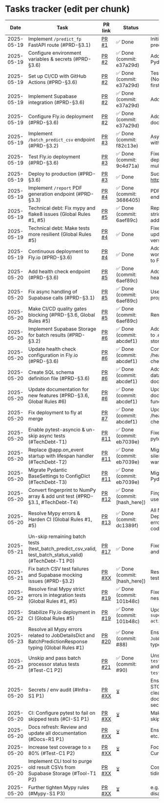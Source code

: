 # Tasks tracker (edit per chunk)

| Date | Task | PR link | Status | Notes |
|------|------|---------|--------|-------|
| 2025-05-19 | Implement `/predict_fp` FastAPI route (#PRD-§3.1) | [PR #1](https://github.com/HarmoniqaOrg/VitronMax/pull/1) | ✅ Done | Initial implementation of BBB prediction endpoint |
| 2025-05-19 | Configure environment variables & secrets (#PRD-§3.6) | [PR #2](https://github.com/HarmoniqaOrg/VitronMax/pull/2) | ✅ Done (commit: e37a29d) | Added `.env.example`, `.env`, Pydantic config |
| 2025-05-19 | Set up CI/CD with GitHub Actions (#PRD-§3.6) | [PR #2](https://github.com/HarmoniqaOrg/VitronMax/pull/2) | ✅ Done (commit: e37a29d) | Tests, linting, Docker build (Note: CI implemented after first feature) |
| 2025-05-19 | Implement Supabase integration (#PRD-§3.6) | [PR #2](https://github.com/HarmoniqaOrg/VitronMax/pull/2) | ✅ Done (commit: e37a29d) | Added prediction storage client |
| 2025-05-19 | Configure Fly.io deployment (#PRD-§3.6) | [PR #2](https://github.com/HarmoniqaOrg/VitronMax/pull/2) | ✅ Done (commit: e37a29d) | Added `fly.toml` and documentation |
| 2025-05-19 | Implement `/batch_predict_csv` endpoint (#PRD-§3.2) | [PR #3](https://github.com/HarmoniqaOrg/VitronMax/pull/3) | ✅ Done (commit: f82c13e) | Async CSV batch processing with status tracking |
| 2025-05-19 | Test Fly.io deployment (#PRD-§3.6) | [PR #3](https://github.com/HarmoniqaOrg/VitronMax/pull/3) | ✅ Done (commit: 9c4d71a) | Fixed deployment dependencies, added python-multipart |
| 2025-05-19 | Deploy to production (#PRD-§3.6) | [PR #3](https://github.com/HarmoniqaOrg/VitronMax/pull/3) | ✅ Done | Successfully deployed to https://vitronmax.fly.dev/ |
| 2025-05-19 | Implement `/report` PDF generation endpoint (#PRD-§3.3) | [PR #4](https://github.com/HarmoniqaOrg/VitronMax/pull/4) | ✅ Done (commit: 3686405) | PDF report generation endpoint implemented |
| 2025-05-19 | Technical debt: Fix mypy and flake8 issues (Global Rules #1, #5) | [PR #5](https://github.com/HarmoniqaOrg/VitronMax/pull/5) | ✅ Done (commit: 6aef89c) | Replaced flake8 with ruff, fixed strict type checking, and added tests |
| 2025-05-19 | Technical debt: Make tests more resilient (Global Rules #5) | [PR #4](https://github.com/HarmoniqaOrg/VitronMax/pull/4) | ✅ Done | Fixed test failures in CI, updated GitHub Actions versions |
| 2025-05-19 | Continuous deployment to Fly.io (#PRD-§3.6) | [PR #4](https://github.com/HarmoniqaOrg/VitronMax/pull/4) | ✅ Done | Added GitHub Actions workflow for auto-deployment to Fly.io |
| 2025-05-20 | Add health check endpoint (#PRD-§3.6) | [PR #5](https://github.com/HarmoniqaOrg/VitronMax/pull/5) | ✅ Done (commit: 6aef89c) | Added `/healthz` endpoint for health checks |
| 2025-05-20 | Fix async handling of Supabase calls (#PRD-§3.1) | [PR #5](https://github.com/HarmoniqaOrg/VitronMax/pull/5) | ✅ Done (commit: 6aef89c) | Used asyncio.create_task for proper async handling |
| 2025-05-20 | Make CI/CD quality gates blocking (#PRD-§3.6, Global Rules #5) | [PR #5](https://github.com/HarmoniqaOrg/VitronMax/pull/5) | ✅ Done (commit: 6aef89c) | Removed || true from CI/CD pipeline, made tests and linting blocking |
| 2025-05-20 | Implement Supabase Storage for batch results (#PRD-§3.2) | [PR #6](https://github.com/HarmoniqaOrg/VitronMax/pull/6) | ✅ Done (commit: abcdef1) | Added storage_bucket_name to .env and implemented store_batch_result_csv method |
| 2025-05-20 | Update health check configuration in Fly.io (#PRD-§3.6) | [PR #6](https://github.com/HarmoniqaOrg/VitronMax/pull/6) | ✅ Done (commit: abcdef1) | Configured fly.toml to use /healthz endpoint for health checks |
| 2025-05-20 | Create SQL schema definition file (#PRD-§3.6) | [PR #6](https://github.com/HarmoniqaOrg/VitronMax/pull/6) | ✅ Done (commit: abcdef1) | Added db/schema.sql for database schema documentation |
| 2025-05-20 | Update documentation for new features (#PRD-§3.6, Global Rules #6) | [PR #6](https://github.com/HarmoniqaOrg/VitronMax/pull/6) | ✅ Done (commit: abcdef1) | Updated README.md and api-documentation.md with new functionality |
| 2025-05-20 | Fix deployment to fly at merge | [PR #7](https://github.com/HarmoniqaOrg/VitronMax/pull/7) | ✅ Done (commit: abcdef1) | Updated fly.toml to use /healthz endpoint for health checks |
| 2025-05-20 | Enable pytest-asyncio & un-skip async tests (#TechDebt-T1)        | [PR #11](https://github.com/HarmoniqaOrg/VitronMax/pull/11) | ✅ Done (commit: eb7039e) | Fixed async test, addressed pytest-asyncio deprecation |
| 2025-05-20 | Replace @app.on_event startup with lifespan handler (#TechDebt-T2)  | [PR #11](https://github.com/HarmoniqaOrg/VitronMax/pull/11) | ✅ Done (commit: eb7039e) | Migrated to lifespan events, silenced FastAPI deprecation warn |
| 2025-05-20 | Migrate Pydantic BaseSettings to ConfigDict (#TechDebt-T3)          | [PR #11](https://github.com/HarmoniqaOrg/VitronMax/pull/11) | ✅ Done (commit: eb7039e) | Migrated to ConfigDict, fixed Pydantic deprecation warn |
| 2025-05-20 | Convert fingerprint to NumPy array & add unit test (#PRD-§3.1, #TechDebt-T4) | [PR #12](https://github.com/HarmoniqaOrg/VitronMax/pull/12) | ✅ Done (commit: [hash_here]) | Fingerprint extraction now uses `np.ndarray[np.int8]`. |
| 2025-05-20 | Resolve Mypy errors & Harden CI (Global Rules #1, #5) | [PR #13](https://github.com/HarmoniqaOrg/VitronMax/pull/13) | ✅ Done (commit: dc1389f) | All Mypy errors fixed. CI: DeprecationWarnings as errors, action version pinned, code auto-formatted. |
| 2025-05-21 | Un-skip remaining batch tests (test_batch_predict_csv_valid, test_batch_status_valid) (#TechDebt-T1 P0) | [PR #17](https://github.com/HarmoniqaOrg/VitronMax/pull/17) | ✅ Done | Fixed underlying endpoint logic and test mocks. |
| 2025-05-21 | Fix batch CSV test failures and Supabase mocking issues (#PRD-§3.2) | [PR #XX](...) | ✅ Done (commit: [hash_here]) | Resolved all test failures in test_batch.py. |
| 2025-05-22 | Resolve final Mypy strict errors in integration tests (Global Rules #1, #5) | [PR #19](https://github.com/HarmoniqaOrg/VitronMax/pull/19) | ✅ Done (commit: 101b48c) | Fixed `no-untyped-def` for nested helper functions. |
| 2025-05-22 | Stabilize Fly.io deployment in CI (Global Rules #5) | [PR #19](https://github.com/HarmoniqaOrg/VitronMax/pull/19) | ✅ Done (commit: 101b48c) | Updated GitHub Action to `superfly/flyctl-actions/setup-flyctl@master`. |
| 2025-05-23 | Resolve all Mypy errors related to JobDetailsDict and BatchPredictionResponse typing (Global Rules #1) | [PR #20](https://github.com/HarmoniqaOrg/VitronMax/pull/20) | ✅ Done (commit: #88) | Ensured `progress` field in `JobDetailsDict` and correct type transformations. |
| 2025-05-23 | Unskip and pass batch processor status tests (#Test-C1 P2) | [PR #21](https://github.com/HarmoniqaOrg/VitronMax/pull/21) | ✅ Done (commit: #90) | Unskipped `test_get_job_status_not_found` and `test_get_job_status_found`. |
| 2025-05-20 | Secrets / env audit (#Infra-S1 P1) | [PR #XX](...) | ⏳ | Ensure STORAGE_BUCKET_NAME clear in .env.example & document required GitHub secrets. |
| 2025-05-20 | CI: Configure pytest to fail on skipped tests (#CI-S1 P1) | [PR #XX](...) | ⏳ | Make CI more strict regarding skipped tests. |
| 2025-05-20 | Docs refresh: Review and update all documentation (#Docs-R1 P1) | [PR #XX](...) | ⏳ | Ensure README, API docs, etc., are up-to-date. |
| 2025-05-20 | Increase test coverage to ≥ 80% (#Test-C1 P2) | [PR #XX](...) | ⏳ | Focus on db.py, batch.py. Current: ~60%. |
| 2025-05-20 | Implement CLI tool to purge old result CSVs from Supabase Storage (#Tool-T1 P2) | [PR #XX](...) | ⏳ | Cost control and bucket tidiness. |
| 2025-05-20 | Further tighten Mypy rules (#Mypy-S1 P3) | [PR #XX](...) | ⏳ | e.g., --warn-return-any, --disallow-any-generics. |
